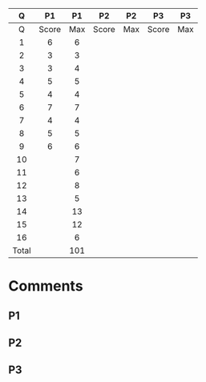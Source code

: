  Q|P1|P1|P2|P2|P3|P3
:---:|:---:|:---:|:---:|:---:|:---:|:---:
Q|Score|Max|Score|Max|Score|Max
1|6|6
2|3|3
3|3|4
4|5|5
5|4|4
6|7|7
7|4|4
8|5|5
9|6|6
10||7
11||6
12||8
13||5
14||13
15||12
16||6
Total||101

# Comments
## P1
## P2
## P3
